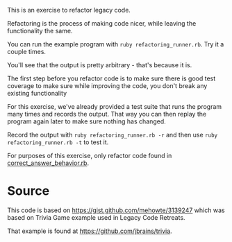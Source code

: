 This is an exercise to refactor legacy code.

Refactoring is the process of making code nicer, while leaving the functionality the same.

You can run the example program with `ruby refactoring_runner.rb`. Try it a couple times.

You'll see that the output is pretty arbitrary - that's because it is.

The first step before you refactor code is to make sure there is good test coverage to make sure while improving the code, you don't break any existing functionality

For this exercise, we've already provided a test suite that runs the program many times and records the output. That way you can then replay the program again later to make sure nothing has changed.

Record the output with `ruby refactoring_runner.rb -r` and then use `ruby refactoring_runner.rb -t` to test it.

For purposes of this exercise, only refactor code found in [correct_answer_behavior.rb](correct_answer_behavior.rb).

# Source

This code is based on https://gist.github.com/mehowte/3139247 which was based on
Trivia Game example used in Legacy Code Retreats.

That example is found at https://github.com/jbrains/trivia.
